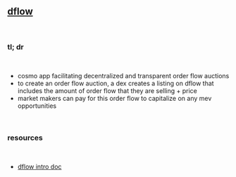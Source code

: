 ## [dflow](https://twitter.com/DFlowProtocol)

<br>

### tl; dr

<br>

* cosmo app facilitating decentralized and transparent order flow auctions
* to create an order flow auction, a dex creates a listing on dflow that includes the amount of order flow that they are selling + price
* market makers can pay for this order flow to capitalize on any mev opportunities

<br>

### resources

<br>

* [dflow intro doc](https://t.co/cUEoH7rlkZ)
